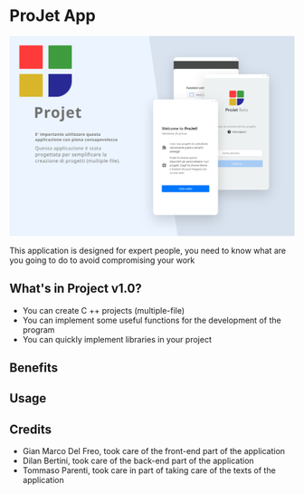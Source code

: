 # ProJet App
![banner](https://github.com/JonyDF/ProJet-app/blob/master/public/img/banner.svg)

This application is designed for expert people, you need to know what are you going to do to avoid compromising your work

## What's in Project v1.0?
- You can create C ++ projects (multiple-file)
- You can implement some useful functions for the development of the program
- You can quickly implement libraries in your project

## Benefits

## Usage

## Credits
- Gian Marco Del Freo, took care of the front-end part of the application
- Dilan Bertini, took care of the back-end part of the application
- Tommaso Parenti, took care in part of taking care of the texts of the application
